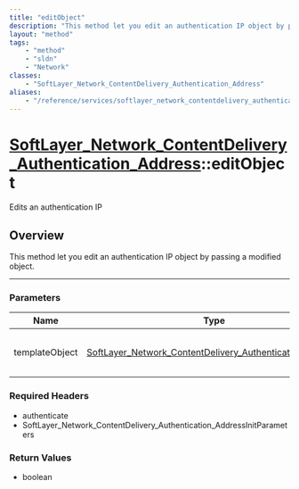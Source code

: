 ```yaml
---
title: "editObject"
description: "This method let you edit an authentication IP object by passing a modified object."
layout: "method"
tags:
    - "method"
    - "sldn"
    - "Network"
classes:
    - "SoftLayer_Network_ContentDelivery_Authentication_Address"
aliases:
    - "/reference/services/softlayer_network_contentdelivery_authentication_address/editObject"
---
```

# [SoftLayer_Network_ContentDelivery_Authentication_Address](/reference/services/SoftLayer_Network_ContentDelivery_Authentication_Address)::editObject

Edits an authentication IP


## Overview 
This method let you edit an authentication IP object by passing a modified object. 

-----

### Parameters 
|Name | Type | Description |
| --- | --- | --- |
|templateObject| <a href='/reference/datatypes/SoftLayer_Network_ContentDelivery_Authentication_Address'>SoftLayer_Network_ContentDelivery_Authentication_Address </a>| A skeleton SoftLayer_Network_ContentDelivery_Authentication_Address object with only the properties defined that you wish to change. Unchanged properties are left alone.|


### Required Headers
* authenticate
* SoftLayer_Network_ContentDelivery_Authentication_AddressInitParameters


### Return Values
* boolean




